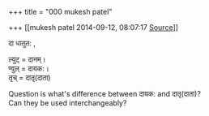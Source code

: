 +++
title = "000 mukesh patel"

+++
[[mukesh patel	2014-09-12, 08:07:17 [Source](https://groups.google.com/g/samskrita/c/XhGqI4_Y5EU)]]



दा धातुत: ,

ल्युट् = दानम्।  
ण्वुल् = दायक:।  
तृच् = दातृ(दाता)

Question is what's difference between दायक: and दातृ(दाता)?  
Can they be used interchangeably?

